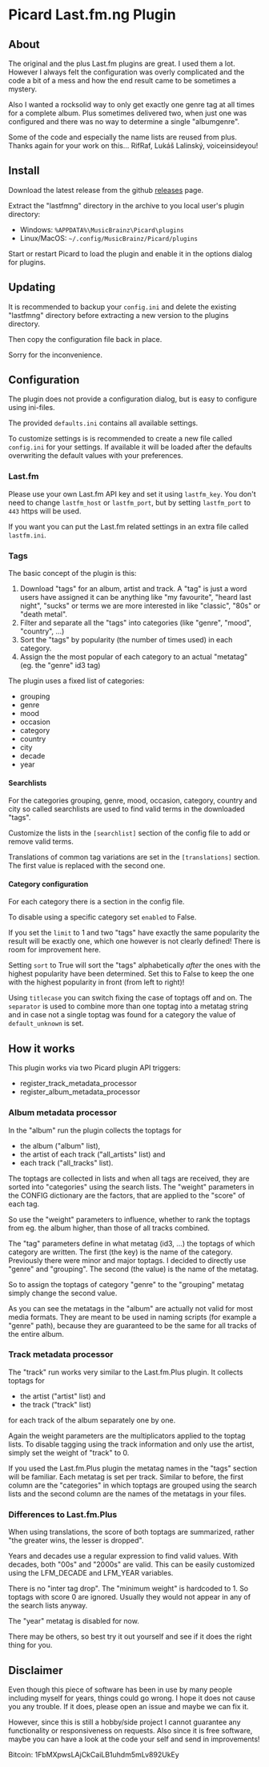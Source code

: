 # Picard Last.fm.ng Plugin

## About

The original and the plus Last.fm plugins are great. I used them a lot.
However I always felt the configuration was overly complicated and the code
a bit of a mess and how the end result came to be sometimes a mystery.

Also I wanted a rocksolid way to only get exactly one genre tag at all times 
for a complete album. Plus sometimes delivered two, when just one was 
configured and there was no way to determine a single "albumgenre".

Some of the code and especially the name lists are reused from plus. Thanks
again for your work on this... RifRaf, Lukáš Lalinský, voiceinsideyou!


## Install

Download the latest release from the github [releases][0] page.

Extract the "lastfmng" directory in the archive to you local user's plugin 
directory:

 - Windows: ``%APPDATA%\MusicBrainz\Picard\plugins``
 - Linux/MacOS: ``~/.config/MusicBrainz/Picard/plugins``

Start or restart Picard to load the plugin and enable it in the options 
dialog for plugins.


## Updating

It is recommended to backup your ``config.ini`` and delete the existing
"lastfmng" directory before extracting a new version to the plugins directory.

Then copy the configuration file back in place.

Sorry for the inconvenience.


## Configuration

The plugin does not provide a configuration dialog, but is easy to configure
using ini-files.

The provided ``defaults.ini`` contains all available settings.

To customize settings is is recommended to create a new file called 
``config.ini`` for your settings. If available it will be loaded after 
the defaults overwriting the default values with your preferences.


### Last.fm

Please use your own Last.fm API key and set it using ``lastfm_key``.
You don't need to change ``lastfm_host`` or ``lastfm_port``, but by setting
``lastfm_port`` to ``443`` https will be used.

If you want you can put the Last.fm related settings in an extra file called 
``lastfm.ini``.


### Tags

The basic concept of the plugin is this:

1. Download "tags" for an album, artist and track. 
   A "tag" is just a word users have assigned it can be anything like 
   "my favourite", "heard last night", "sucks" or terms we are more interested 
   in like "classic", "80s" or "death metal".
2. Filter and separate all the "tags" into categories 
   (like "genre", "mood", "country", ...)
3. Sort the "tags" by popularity (the number of times used) in each category.
4. Assign the the most popular of each category to an actual "metatag" 
   (eg. the "genre" id3 tag)

The plugin uses a fixed list of categories:

 - grouping
 - genre
 - mood
 - occasion
 - category
 - country
 - city
 - decade
 - year


#### Searchlists

For the categories grouping, genre, mood, occasion, category, country and city
so called searchlists are used to find valid terms in the downloaded "tags".

Customize the lists in the ``[searchlist]`` section of the config file to add 
or remove valid terms.

Translations of common tag variations are set in the ``[translations]`` section.
The first value is replaced with the second one.


#### Category configuration

For each category there is a section in the config file. 

To disable using a specific category set ``enabled`` to False. 

If you set the ``limit`` to 1 and two "tags" have exactly the same popularity 
the result will be exactly one, which one however is not clearly defined! 
There is room for improvement here.

Setting ``sort`` to True will sort the "tags" alphabetically *after* the ones with the
highest popularity have been determined. Set this to False to keep the one with the
highest popularity in front (from left to right)!

Using ``titlecase`` you can switch fixing the case of toptags off and on. The
``separator`` is used to combine more than one toptag into a metatag string and in
case not a single toptag was found for a category the value of 
``default_unknown`` is set.


## How it works

This plugin works via two Picard plugin API triggers:

- register_track_metadata_processor
- register_album_metadata_processor


### Album metadata processor

In the "album" run the plugin collects the toptags for 

- the album ("album" list), 
- the artist of each track  ("all_artists" list) and 
- each track ("all_tracks" list). 

The toptags are collected in lists and when all tags are received, they are
sorted into "categories" using the search lists. The "weight" parameters in the 
CONFIG dictionary are the factors, that are applied to the "score" of each tag.

So use the "weight" parameters to influence, whether to rank the toptags from 
eg. the album higher, than those of all tracks combined.

The "tag" parameters define in what metatag (id3, ...) the toptags of which 
category are written. The first (the key) is the name of the category. 
Previously there were minor and major toptags. I decided to directly use 
"genre" and "grouping". The second (the value) is the name of the metatag.

So to assign the toptags of category "genre" to the "grouping" metatag simply
change the second value.

As you can see the metatags in the "album" are actually not valid for most media
formats. They are meant to be used in naming scripts (for example a "genre"
path), because they are guaranteed to be the same for all tracks of the entire
album.


### Track metadata processor

The "track" run works very similar to the Last.fm.Plus plugin. It collects 
toptags for

- the artist ("artist" list) and
- the track ("track" list)

for each track of the album separately one by one.

Again the weight parameters are the multiplicators applied to the toptag lists.
To disable tagging using the track information and only use the artist, simply 
set the weight of "track" to 0.

If you used the Last.fm.Plus plugin the metatag names in the "tags" section will
be familiar. Each metatag is set per track. Similar to before, the first column
are the "categories" in which toptags are grouped using the search lists and the
second column are the names of the metatags in your files.


### Differences to Last.fm.Plus

When using translations, the score of both toptags are summarized, rather 
"the greater wins, the lesser is dropped".

Years and decades use a regular expression to find valid values. With decades,
both "00s" and "2000s" are valid. This can be easily customized using the
LFM_DECADE and LFM_YEAR variables.

There is no "inter tag drop". The "minimum weight" is hardcoded to 1. So toptags
with score 0 are ignored. Usually they would not appear in any of the search
lists anyway.

The "year" metatag is disabled for now.

There may be others, so best try it out yourself and see if it does the right
thing for you.


## Disclaimer

Even though this piece of software has been in use by many people including
myself for years, things could go wrong. I hope it does not cause you any 
trouble. If it does, please open an issue and maybe we can fix it.

However, since this is still a hobby/side project I cannot guarantee any 
functionality or responsiveness on requests. Also since it is free software,
maybe you can have a look at the code your self and send in improvements!


Bitcoin: 1FbMXpwsLAjCkCaiLB1uhdm5mLv892UkEy


[0]: https://github.com/fdemmer/Picard-Last.fm.ng-Plugin/releases
